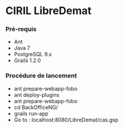 # CIRIL LibreDemat #

### Pré-requis ###

* Ant
* Java 7
* PostgreSQL 9.x
* Grails 1.2.0

### Procédure de lancement ###

* ant prepare-webapp-fobo
* ant deploy-plugins
* ant prepare-webapp-fobo
* cd BackOfficeNG/
* grails run-app
* Go to : localhost:8080/LibreDemat/cas.gsp
